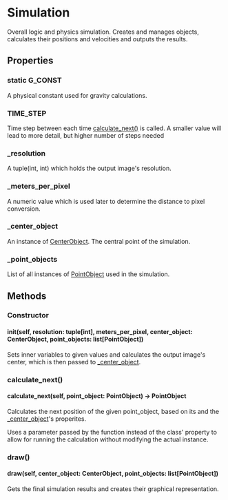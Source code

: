 # Simulation
Overall logic and physics simulation. Creates and manages objects, calculates their positions and velocities and outputs the results.


## Properties
### static G_CONST
A physical constant used for gravity calculations.

### TIME_STEP
Time step between each time [calculate_next()](#calculate_next) is called. A smaller value will lead to more detail, but higher number of steps needed

### _resolution
A tuple(int, int) which holds the output image's resolution.

### _meters_per_pixel
A numeric value which is used later to determine the distance to pixel conversion.

### _center_object
An instance of [CenterObject](./center_object.md). The central point of the simulation.

### _point_objects
List of all instances of [PointObject](./point_object.md) used in the simulation.


## Methods
### Constructor
#### __init__(self, resolution: tuple[int], meters_per_pixel, center_object: CenterObject, point_objects: list[PointObject])
Sets inner variables to given values and calculates the output image's center, which is then passed to [_center_object](#_center_object).

### calculate_next()
#### calculate_next(self, point_object: PointObject) -> PointObject
Calculates the next position of the given point_object, based on its and the [_center_object](#_center_object)'s properites.

Uses a parameter passed by the function instead of the class' property to allow for running the calculation without modifying the actual instance.

### draw()
#### draw(self, center_object: CenterObject, point_objects: list[PointObject])
Gets the final simulation results and creates their graphical representation.